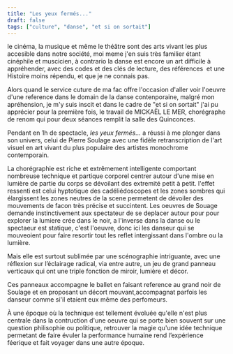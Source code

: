 ```yaml
---
title: "Les yeux fermés..."
draft: false
tags: ["culture", "danse", "et si on sortait"]
---
```


le cinéma, la musique et même le théâtre sont des arts vivant les plus accesible dans notre société, moi meme j'en suis très familier étant cinéphile et muscicien, à contrario la danse est encore un art difficile à appréhender, avec des codes et des clés de lecture, des références  et une Histoire moins répendu, et que je ne connais pas.

Alors quand le service cuture de ma fac offre l'occasion d'aller voir l'oeuvre d'une reference dans le domain de la danse contenporaine, malgré mon apréhension, je m'y suis inscit et dans le cadre de "et si on sortait" j'ai pu apprécier pour la première fois, le travail de MICKAËL LE MER, chorégraphe de renom qui pour deux séances remplit la salle des Quinconces.

Pendant en 1h de spectacle, *les yeux fermés...* a réussi à me plonger dans son univers, celui de Pierre Soulage avec une fidèle retranscription de l'art visuel en art vivant du plus populaire des artistes monochrome contemporain.

La chorégraphie est riche et extrêmement intelligente comportant nombreuse technique et partique corporel centrer autour d'une mise en lumière de partie du corps se dévoilant des extremité petit à petit. l'effet ressenti est celui hyptotique des cadéliédoscopes et les zones sombres qui élargissent les zones neutres de la scene permetent de dévoiler des mouvements de facon très précise et succintent. Les oeuvres de Souage demande instinctivement aux spectateur de se deplacer autour pour pour explorer la lumiere crée dans le noir, a l'inverse dans la danse ou le spectaeur est statique, c'est l'oeuvre, donc ici les danseur qui se mouveoient pour faire resortir tout les reflet intergissant dans l'ombre ou la lumière.

Mais elle est surtout sublimée par une scénographie intriguante, avec une réflexion sur l’éclairage radical, via entre autre, un jeu de grand panneau verticaux qui ont une triple fonction de miroir, lumière et décor.

Ces panneaux accompagne le ballet en faisant reference au grand noir de Soulage et en proposant un décort mouvant,accompagnat parfois les danseur comme si'il etaient eux même des perfomeurs.

À une époque où la technique est tellement évoluée qu'elle n'est plus centrale dans la contruction d'une oeuvre qui se porte bien souvent sur une question philisophie ou politique, retrouver la magie qu'une idée technique permetant de faire évuler la performance humaine rend l’expérience féerique et fait voyager dans une autre époque.
